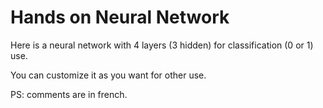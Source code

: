 # Hands on Neural Network

Here is a neural network with 4 layers (3 hidden) for classification (0 or 1) use.

You can customize it as you want for other use.

PS: comments are in french. 
